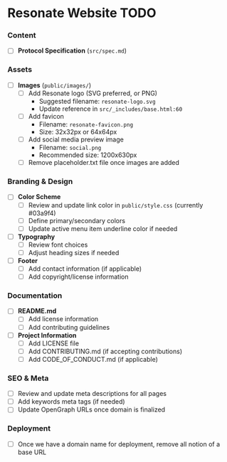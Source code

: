# Resonate Website TODO

### Content

- [ ] **Protocol Specification** (`src/spec.md`)

### Assets

- [ ] **Images** (`public/images/`)
  - [ ] Add Resonate logo (SVG preferred, or PNG)
    - Suggested filename: `resonate-logo.svg`
    - Update reference in `src/_includes/base.html:60`
  - [ ] Add favicon
    - Filename: `resonate-favicon.png`
    - Size: 32x32px or 64x64px
  - [ ] Add social media preview image
    - Filename: `social.png`
    - Recommended size: 1200x630px
  - [ ] Remove placeholder.txt file once images are added

### Branding & Design

- [ ] **Color Scheme**
  - [ ] Review and update link color in `public/style.css` (currently #03a9f4)
  - [ ] Define primary/secondary colors
  - [ ] Update active menu item underline color if needed

- [ ] **Typography**
  - [ ] Review font choices
  - [ ] Adjust heading sizes if needed

- [ ] **Footer**
  - [ ] Add contact information (if applicable)
  - [ ] Add copyright/license information

### Documentation

- [ ] **README.md**
  - [ ] Add license information
  - [ ] Add contributing guidelines

- [ ] **Project Information**
  - [ ] Add LICENSE file
  - [ ] Add CONTRIBUTING.md (if accepting contributions)
  - [ ] Add CODE_OF_CONDUCT.md (if applicable)

### SEO & Meta

- [ ] Review and update meta descriptions for all pages
- [ ] Add keywords meta tags (if needed)
- [ ] Update OpenGraph URLs once domain is finalized

### Deployment

- [ ] Once we have a domain name for deployment, remove all notion of a base URL
